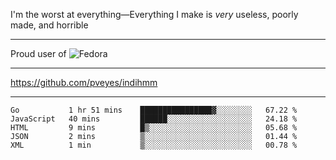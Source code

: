 I'm the worst at everything—Everything I make is *very* useless, poorly made, and horrible

___
Proud user of ![Fedora](https://img.shields.io/badge/-Fedora-blue?style=flat-square&logo=fedora)

___
https://github.com/pveyes/indihmm

___
<!--START_SECTION:waka-->
```text
Go           1 hr 51 mins    ████████████████▓░░░░░░░░   67.22 % 
JavaScript   40 mins         ██████░░░░░░░░░░░░░░░░░░░   24.18 % 
HTML         9 mins          █▒░░░░░░░░░░░░░░░░░░░░░░░   05.68 % 
JSON         2 mins          ▒░░░░░░░░░░░░░░░░░░░░░░░░   01.44 % 
XML          1 min           ▒░░░░░░░░░░░░░░░░░░░░░░░░   00.78 % 
```
<!--END_SECTION:waka-->
